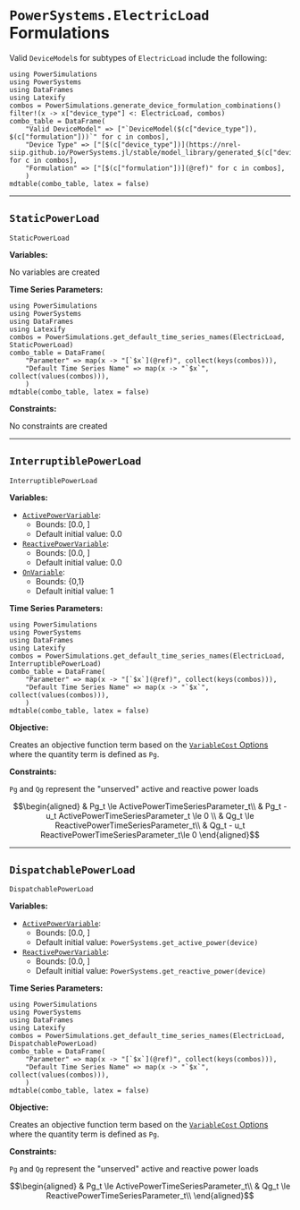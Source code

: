 # `PowerSystems.ElectricLoad` Formulations

Valid `DeviceModel`s for subtypes of `ElectricLoad` include the following:

```@eval
using PowerSimulations
using PowerSystems
using DataFrames
using Latexify
combos = PowerSimulations.generate_device_formulation_combinations()
filter!(x -> x["device_type"] <: ElectricLoad, combos)
combo_table = DataFrame(
    "Valid DeviceModel" => ["`DeviceModel($(c["device_type"]), $(c["formulation"]))`" for c in combos],
    "Device Type" => ["[$(c["device_type"])](https://nrel-siip.github.io/PowerSystems.jl/stable/model_library/generated_$(c["device_type"])/)" for c in combos],
    "Formulation" => ["[$(c["formulation"])](@ref)" for c in combos],
    )
mdtable(combo_table, latex = false)
```

---

## `StaticPowerLoad`

```@docs
StaticPowerLoad
```

**Variables:**

No variables are created

**Time Series Parameters:**

```@eval
using PowerSimulations
using PowerSystems
using DataFrames
using Latexify
combos = PowerSimulations.get_default_time_series_names(ElectricLoad, StaticPowerLoad)
combo_table = DataFrame(
    "Parameter" => map(x -> "[`$x`](@ref)", collect(keys(combos))),
    "Default Time Series Name" => map(x -> "`$x`", collect(values(combos))),
    )
mdtable(combo_table, latex = false)
```

**Constraints:**

No constraints are created

---

## `InterruptiblePowerLoad`

```@docs
InterruptiblePowerLoad
```

**Variables:**

- [`ActivePowerVariable`](@ref):
  - Bounds: [0.0, ]
  - Default initial value: 0.0
- [`ReactivePowerVariable`](@ref):
  - Bounds: [0.0, ]
  - Default initial value: 0.0
- [`OnVariable`](@ref):
  - Bounds: {0,1}
  - Default initial value: 1

**Time Series Parameters:**

```@eval
using PowerSimulations
using PowerSystems
using DataFrames
using Latexify
combos = PowerSimulations.get_default_time_series_names(ElectricLoad, InterruptiblePowerLoad)
combo_table = DataFrame(
    "Parameter" => map(x -> "[`$x`](@ref)", collect(keys(combos))),
    "Default Time Series Name" => map(x -> "`$x`", collect(values(combos))),
    )
mdtable(combo_table, latex = false)
```

**Objective:**

Creates an objective function term based on the [`VariableCost` Options](@ref) where the quantity term is defined as ``Pg``.

**Constraints:**

``Pg`` and ``Qg`` represent the "unserved" active and reactive power loads

```math
\begin{aligned}
&  Pg_t \le ActivePowerTimeSeriesParameter_t\\
&  Pg_t - u_t ActivePowerTimeSeriesParameter_t \le 0 \\
&  Qg_t \le ReactivePowerTimeSeriesParameter_t\\
&  Qg_t - u_t ReactivePowerTimeSeriesParameter_t\le 0 
\end{aligned}
```

---

## `DispatchablePowerLoad`

```@docs
DispatchablePowerLoad
```

**Variables:**

- [`ActivePowerVariable`](@ref):
  - Bounds: [0.0, ]
  - Default initial value: `PowerSystems.get_active_power(device)`
- [`ReactivePowerVariable`](@ref):
  - Bounds: [0.0, ]
  - Default initial value: `PowerSystems.get_reactive_power(device)`

**Time Series Parameters:**

```@eval
using PowerSimulations
using PowerSystems
using DataFrames
using Latexify
combos = PowerSimulations.get_default_time_series_names(ElectricLoad, DispatchablePowerLoad)
combo_table = DataFrame(
    "Parameter" => map(x -> "[`$x`](@ref)", collect(keys(combos))),
    "Default Time Series Name" => map(x -> "`$x`", collect(values(combos))),
    )
mdtable(combo_table, latex = false)
```

**Objective:**

Creates an objective function term based on the [`VariableCost` Options](@ref) where the quantity term is defined as ``Pg``.

**Constraints:**

``Pg`` and ``Qg`` represent the "unserved" active and reactive power loads

```math
\begin{aligned}
&  Pg_t \le ActivePowerTimeSeriesParameter_t\\
&  Qg_t \le ReactivePowerTimeSeriesParameter_t\\
\end{aligned}
```